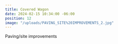 ```yaml
---
title: Covered Wagon
date: 2024-02-15 10:34:00 -06:00
position: 12
image: "/uploads/PAVING_SITE%20IMPROVEMENTS_2.jpg"
---
```


Paving/site improvements
